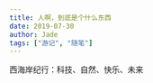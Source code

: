 ```yaml
---
title: 人啊，到底是个什么东西
date: 2019-07-30
author: Jade
tags: ["游记", "随笔"]
---
```


西海岸纪行：科技、自然、快乐、未来

<!--more-->
